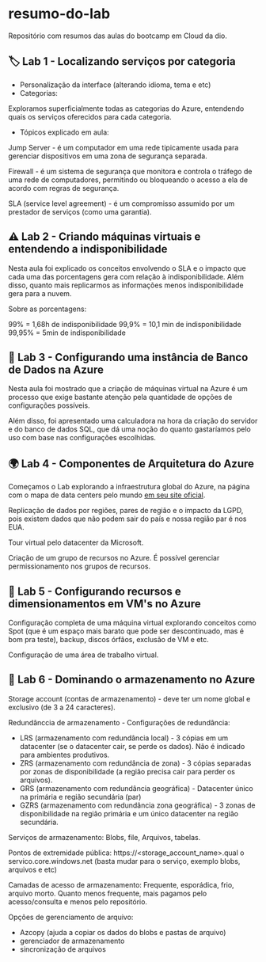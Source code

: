 # resumo-do-lab
Repositório com resumos das aulas do bootcamp em Cloud da dio.


## 🏷️ Lab 1 - Localizando serviços por categoria

- Personalização da interface (alterando idioma, tema e etc)
- Categorias:

Exploramos superficialmente todas as categorias do Azure, entendendo quais os serviços oferecidos para cada categoria.

- Tópicos explicado em aula:
  
Jump Server - é um computador em uma rede tipicamente usada para gerenciar dispositivos em uma zona de segurança separada.

Firewall - é um sistema de segurança que monitora e controla o tráfego de uma rede de computadores, permitindo ou bloqueando o acesso a ela de acordo com regras de segurança.

SLA (service level agreement) - é um compromisso assumido por um prestador de serviços (como uma garantia).


## ⚠️ Lab 2 - Criando máquinas virtuais e entendendo a indisponibilidade

Nesta aula foi explicado os conceitos envolvendo o SLA e o impacto que cada uma das porcentagens gera com relação à indisponibilidade. Além disso, quanto mais replicarmos as informações menos indisponibilidade gera para a nuvem.

Sobre as porcentagens:

99% = 1,68h de indisponibilidade
99,9% = 10,1 min de indisponibilidade
99,95% = 5min de indisponibilidade

## 🔢 Lab 3 - Configurando uma instância de Banco de Dados na Azure

Nesta aula foi mostrado que a criação de máquinas virtual na Azure é um processo que exige bastante atenção pela quantidade de opções de configurações possíveis. 

Além disso, foi apresentado uma calculadora na hora da criação do servidor e do banco de dados SQL, que dá uma noção do quanto gastaríamos pelo uso com base nas configurações escolhidas. 

## 🌍 Lab 4 - Componentes de Arquitetura do Azure

Começamos o Lab explorando a infraestrutura global do Azure, na página com o mapa de data centers pelo mundo [em seu site oficial](https://datacenters.microsoft.com/globe/explore).

Replicação de dados por regiões, pares de região e o impacto da LGPD, pois existem dados que não podem sair do país e nossa região par é nos EUA.

Tour virtual pelo datacenter da Microsoft.

Criação de um grupo de recursos no Azure. É possível gerenciar permissionamento nos grupos de recursos.

## 💾 Lab 5 - Configurando recursos e dimensionamentos em VM's no Azure

Configuração completa de uma máquina virtual explorando conceitos como Spot (que é um espaço mais barato que pode ser descontinuado, mas é bom pra teste), backup, discos órfãos, exclusão de VM e etc.

Configuração de uma área de trabalho virtual.

## 🧳 Lab 6 - Dominando o armazenamento no Azure 

Storage account (contas de armazenamento) - deve ter um nome global e exclusivo (de 3 a 24 caracteres).

Redundânccia de armazenamento - Configurações de redundância: 
- LRS (armazenamento com redundância local) - 3 cópias em um datacenter (se o datacenter cair, se perde os dados). Não é indicado para ambientes produtivos.
- ZRS (armazenamento com redundância de zona) - 3 cópias separadas por zonas de disponibilidade (a região precisa cair para perder os arquivos).
- GRS (armazenamento com redundância geográfica) - Datacenter único na primária e região secundária (par)
- GZRS  (armazenamento com redundância zona geográfica) - 3 zonas de disponibilidade na região primária e um único datacenter na região secundária.

Serviços de armazenamento: Blobs, file, Arquivos, tabelas.

Pontos de extremidade pública: https://<storage_account_name>.qual o servico.core.windows.net (basta mudar para o serviço, exemplo blobs, arquivos e etc)

Camadas de acesso de armazenamento: Frequente, esporádica, frio, arquivo morto. Quanto menos frequente, mais pagamos pelo acesso/consulta e menos pelo repositório.

Opções de gerenciamento de arquivo: 
- Azcopy (ajuda a copiar os dados do blobs e pastas de arquivo)
- gerenciador de armazenamento
- sincronização de arquivos


